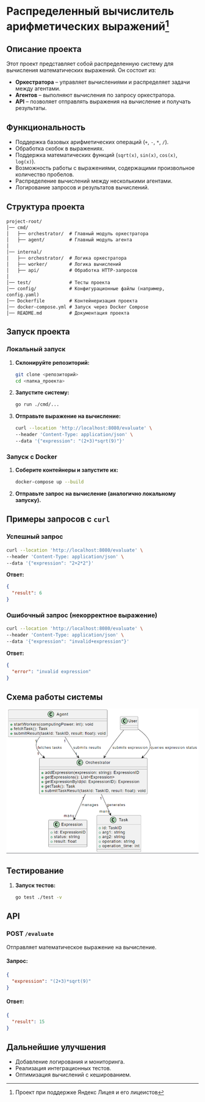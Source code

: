 # Распределенный вычислитель арифметических выражений[^1]

## Описание проекта

Этот проект представляет собой распределенную систему для вычисления математических выражений. Он состоит из:

- **Оркестратора** – управляет вычислениями и распределяет задачи между агентами.
- **Агентов** – выполняют вычисления по запросу оркестратора.
- **API** – позволяет отправлять выражения на вычисление и получать результаты.

## Функциональность

- Поддержка базовых арифметических операций (`+`, `-`, `*`, `/`).
- Обработка скобок в выражениях.
- Поддержка математических функций (`sqrt(x)`, `sin(x)`, `cos(x)`, `log(x)`).
- Возможность работы с выражениями, содержащими произвольное количество пробелов.
- Распределение вычислений между несколькими агентами.
- Логирование запросов и результатов вычислений.

## Структура проекта

```
project-root/
│── cmd/
│   ├── orchestrator/  # Главный модуль оркестратора
│   ├── agent/         # Главный модуль агента
│
│── internal/
│   ├── orchestrator/  # Логика оркестратора
│   ├── worker/        # Логика вычислений
│   ├── api/           # Обработка HTTP-запросов
│
│── test/              # Тесты проекта
│── config/            # Конфигурационные файлы (например, config.yaml)
│── Dockerfile         # Контейнеризация проекта
│── docker-compose.yml # Запуск через Docker Compose
│── README.md          # Документация проекта
```

## Запуск проекта

### Локальный запуск

1. **Склонируйте репозиторий:**
   ```sh
   git clone <репозиторий>
   cd <папка_проекта>
   ```
2. **Запустите систему:**
   ```sh
   go run ./cmd/...
   ```
3. **Отправьте выражение на вычисление:**
   ```sh
   curl --location 'http://localhost:8080/evaluate' \
   --header 'Content-Type: application/json' \
   --data '{"expression": "(2+3)*sqrt(9)"}'
   ```

### Запуск с Docker

1. **Соберите контейнеры и запустите их:**
   ```sh
   docker-compose up --build
   ```
2. **Отправьте запрос на вычисление (аналогично локальному запуску).**

## Примеры запросов с `curl`

### Успешный запрос

```sh
curl --location 'http://localhost:8080/evaluate' \
--header 'Content-Type: application/json' \
--data '{"expression": "2+2*2"}'
```

**Ответ:**

```json
{
  "result": 6
}
```

### Ошибочный запрос (некорректное выражение)

```sh
curl --location 'http://localhost:8080/evaluate' \
--header 'Content-Type: application/json' \
--data '{"expression": "invalid+expression"}'
```

**Ответ:**

```json
{
  "error": "invalid expression"
}
```

## Схема работы системы

![1742271591645](image/README/1742271591645.png)

## Тестирование

1. **Запуск тестов:**
   ```sh
   go test ./test -v
   ```

## API

### POST `/evaluate`

Отправляет математическое выражение на вычисление.

#### Запрос:

```json
{
  "expression": "(2+3)*sqrt(9)"
}
```

#### Ответ:

```json
{
  "result": 15
}
```

## Дальнейшие улучшения

- Добавление логирования и мониторинга.
- Реализация интеграционных тестов.
- Оптимизация вычислений с кешированием.

[^1]:  Проект при поддержке Яндекс Лицея и его лицеистов